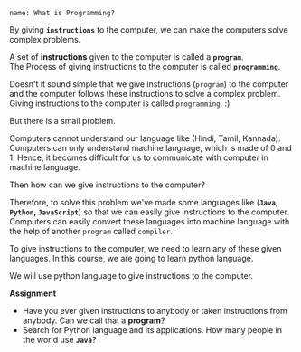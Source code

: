 ```ngMeta
name: What is Programming?
```


By giving **`instructions`** to the computer, we can make the computers solve complex problems.  
  
A set of **instructions** given to the computer is called a **`program`**.  
The Process of giving instructions to the computer is called **`programming`**.  
  
Doesn't it sound simple that we give instructions (`program`) to the computer and the computer follows these instructions to solve a complex problem. Giving instructions to the computer is called `programming`. :)  
  
But there is a small problem.  
  
Computers cannot understand our language like (Hindi, Tamil, Kannada). Computers can only understand machine language, which is made of 0 and 1. Hence, it becomes difficult for us to communicate with computer in machine language.  
  
Then how can we give instructions to the computer?  
  
Therefore, to solve this problem we've made some languages like (**`Java`,  `Python`, `JavaScript`**) so that we can easily give instructions to the computer. Computers can easily convert these languages into machine language with the help of another `program` called `compiler`. 
  
To give instructions to the computer, we need to learn any of these given languages. In this course, we are going to learn python language.  
  
We will use python language to give instructions to the computer.  
  
**Assignment**  
- Have you ever given instructions to anybody or taken instructions from anybody. Can we call that a **program**?  
- Search for Python language and its applications. How many people in the world use **`Java`**?
